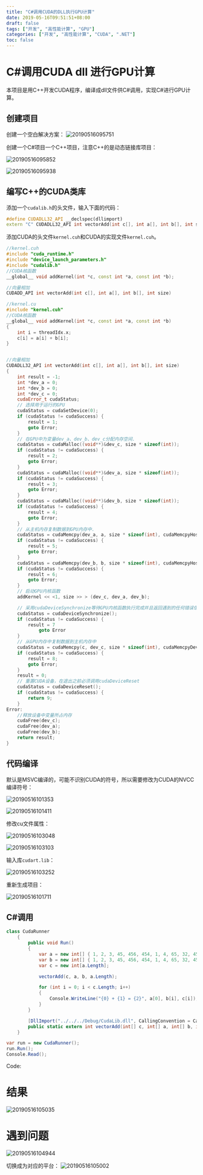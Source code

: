 ```yaml
---
title: "C#调用CUDA的DLL执行GPU计算"
date: 2019-05-16T09:51:51+08:00
draft: false
tags: ["开发", "高性能计算", "GPU"]
categories: ["开发", "高性能计算", "CUDA", ".NET"]
toc: false
---
```


# C#调用CUDA dll 进行GPU计算

本项目是用C++开发CUDA程序，编译成dll文件供C#调用，实现C#进行GPU计算。

## 创建项目

创建一个空白解决方案：
![20190516095751](https://oss.lucoder.com/md/2019/05/16/20190516095751.png)

创建一个C#项目一个C++项目，注意C++的是动态链接库项目：

![20190516095852](https://oss.lucoder.com/md/2019/05/16/20190516095852.png)

![20190516095938](https://oss.lucoder.com/md/2019/05/16/20190516095938.png)

## 编写C++的CUDA类库

添加一个`cudalib.h`的头文件，输入下面的代码：
```cpp
#define CUDADLL32_API __declspec(dllimport)
extern "C" CUDADLL32_API int vectorAdd(int c[], int a[], int b[], int size);
```

添加CUDA的头文件`kernel.cuh`和CUDA的实现文件`kernel.cuh`。
```cpp
//kernel.cuh
#include "cuda_runtime.h"  
#include "device_launch_parameters.h"    
#include "cudalib.h"
//CUDA核函数  
__global__ void addKernel(int *c, const int *a, const int *b);

//向量相加  
CUDADD_API int vectorAdd(int c[], int a[], int b[], int size)
```
```cpp
//kernel.cu
#include "kernel.cuh"
//CUDA核函数  
__global__ void addKernel(int *c, const int *a, const int *b)
{
	int i = threadIdx.x;
	c[i] = a[i] + b[i];
}


//向量相加  
CUDADLL32_API int vectorAdd(int c[], int a[], int b[], int size)
{
	int result = -1;
	int *dev_a = 0;
	int *dev_b = 0;
	int *dev_c = 0;
	cudaError_t cudaStatus;
	// 选择用于运行的GPU  
	cudaStatus = cudaSetDevice(0);
	if (cudaStatus != cudaSuccess) {
		result = 1;
		goto Error;
	}
	// 在GPU中为变量dev_a、dev_b、dev_c分配内存空间.  
	cudaStatus = cudaMalloc((void**)&dev_c, size * sizeof(int));
	if (cudaStatus != cudaSuccess) {
		result = 2;
		goto Error;
	}
	cudaStatus = cudaMalloc((void**)&dev_a, size * sizeof(int));
	if (cudaStatus != cudaSuccess) {
		result = 3;
		goto Error;
	}
	cudaStatus = cudaMalloc((void**)&dev_b, size * sizeof(int));
	if (cudaStatus != cudaSuccess) {
		result = 4;
		goto Error;
	}
	// 从主机内存复制数据到GPU内存中.  
	cudaStatus = cudaMemcpy(dev_a, a, size * sizeof(int), cudaMemcpyHostToDevice);
	if (cudaStatus != cudaSuccess) {
		result = 5;
		goto Error;
	}
	cudaStatus = cudaMemcpy(dev_b, b, size * sizeof(int), cudaMemcpyHostToDevice);
	if (cudaStatus != cudaSuccess) {
		result = 6;
		goto Error;
	}
	// 启动GPU内核函数  
	addKernel << <1, size >> > (dev_c, dev_a, dev_b);

	// 采用cudaDeviceSynchronize等待GPU内核函数执行完成并且返回遇到的任何错误信息  
	cudaStatus = cudaDeviceSynchronize();
	if (cudaStatus != cudaSuccess) {
		result = 7
			goto Error
	}
	// 从GPU内存中复制数据到主机内存中  
	cudaStatus = cudaMemcpy(c, dev_c, size * sizeof(int), cudaMemcpyDeviceToHost);
	if (cudaStatus != cudaSuccess) {
		result = 8;
		goto Error;
	}
	result = 0;
	// 重置CUDA设备，在退出之前必须调用cudaDeviceReset  
	cudaStatus = cudaDeviceReset();
	if (cudaStatus != cudaSuccess) {
		return 9;
	}
Error:
	//释放设备中变量所占内存  
	cudaFree(dev_c);
	cudaFree(dev_a);
	cudaFree(dev_b);
	return result;
}
```

## 代码编译

默认是MSVC编译的，可能不识别CUDA的符号，所以需要修改为CUDA的NVCC编译符号：

![20190516101353](https://oss.lucoder.com/md/2019/05/16/20190516101353.png)

![20190516101411](https://oss.lucoder.com/md/2019/05/16/20190516101411.png)

修改cu文件属性：

![20190516103048](https://oss.lucoder.com/md/2019/05/16/20190516103048.png)

![20190516103103](https://oss.lucoder.com/md/2019/05/16/20190516103103.png)

输入库`cudart.lib`：

![20190516103252](https://oss.lucoder.com/md/2019/05/16/20190516103252.png)

重新生成项目：

![20190516101711](https://oss.lucoder.com/md/2019/05/16/20190516101711.png)

## C#调用

```cs
class CudaRunner
    {
        public void Run()
        {
            var a = new int[] { 1, 2, 3, 45, 456, 454, 1, 4, 65, 32, 456, 1, 56, 32, 512, 3, 5416, 86, 54, 4236, 12, 113, 321 };
            var b = new int[] { 1, 2, 3, 45, 456, 454, 1, 4, 65, 32, 456, 1, 56, 32, 512, 3, 5416, 86, 54, 4236, 12, 113, 321 };
            var c = new int[a.Length];

            vectorAdd(c, a, b, a.Length);

            for (int i = 0; i < c.Length; i++)
            {
                Console.WriteLine("{0} + {1} = {2}", a[0], b[i], c[i]);
            }
        }

        [DllImport("../../../Debug/CudaLib.dll", CallingConvention = CallingConvention.StdCall)]
        public static extern int vectorAdd(int[] c, int[] a, int[] b, int size);
    }
```

```cs
var run = new CudaRunner();
run.Run();
Console.Read();
```

Code:[]()

# 结果

![20190516105035](https://oss.lucoder.com/md/2019/05/16/20190516105035.png)

# 遇到问题

![20190516104944](https://oss.lucoder.com/md/2019/05/16/20190516104944.png)

切换成为对应的平台：
![20190516105002](https://oss.lucoder.com/md/2019/05/16/20190516105002.png)
